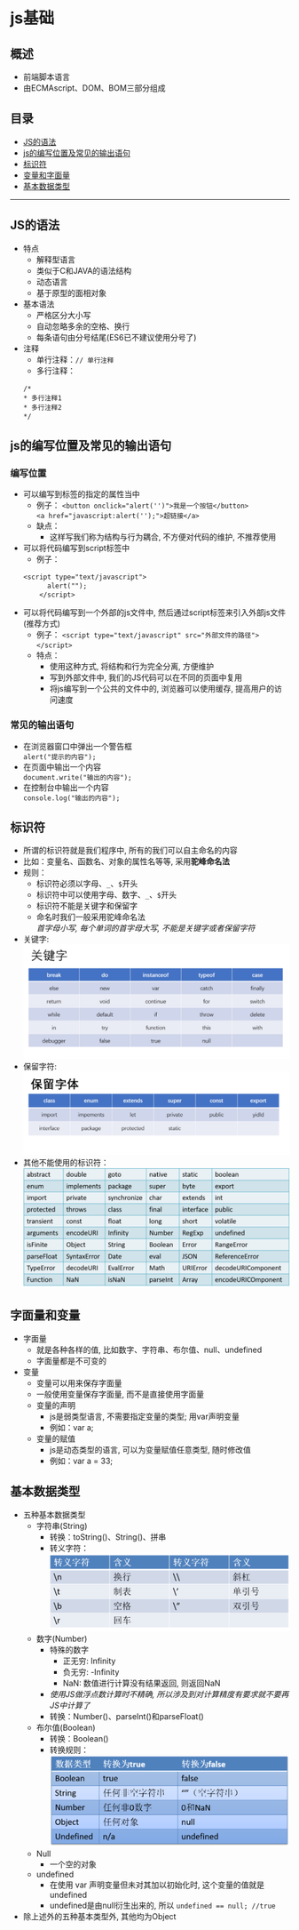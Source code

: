 # js基础
## 概述
  * 前端脚本语言
  * 由ECMAscript、DOM、BOM三部分组成
## 目录
* [JS的语法](#JS的语法)
* [js的编写位置及常见的输出语句](#js的编写位置及常见的输出语句)
* [标识符](#标识符)
* [变量和字面量](#变量和字面量)
* [基本数据类型](#基本数据类型)
***

## JS的语法
* 特点
  * 解释型语言
  * 类似于C和JAVA的语法结构
  * 动态语言
  * 基于原型的面相对象
* 基本语法
  * 严格区分大小写
  * 自动忽略多余的空格、换行
  * 每条语句由分号结尾(ES6已不建议使用分号了)
* 注释
  * 单行注释：`// 单行注释`
  * 多行注释：
  ```
  /*
  * 多行注释1
  * 多行注释2
  */
  ```
## js的编写位置及常见的输出语句
### 编写位置
* 可以编写到标签的指定的属性当中
  * 例子：
    `<button onclick="alert('')">我是一个按钮</button>`      
    `<a href="javascript:alert('');">超链接</a>`
  * 缺点：
    * 这样写我们称为结构与行为耦合, 不方便对代码的维护, 不推荐使用
* 可以将代码编写到script标签中
  * 例子：
  ```
  <script type="text/javascript">
        alert("");
      </script>
  ```
* 可以将代码编写到一个外部的js文件中, 然后通过script标签来引入外部js文件(推荐方式)
  * 例子：
    `<script type="text/javascript" src="外部文件的路径"></script>`
  * 特点：
    * 使用这种方式, 将结构和行为完全分离, 方便维护
    * 写到外部文件中, 我们的JS代码可以在不同的页面中复用
    * 将js编写到一个公共的文件中的, 浏览器可以使用缓存, 提高用户的访问速度
### 常见的输出语句
* 在浏览器窗口中弹出一个警告框            
  `alert("提示的内容");`
* 在页面中输出一个内容           
  `document.write("输出的内容");`
* 在控制台中输出一个内容                  
  `console.log("输出的内容");`
## 标识符
* 所谓的标识符就是我们程序中, 所有的我们可以自主命名的内容
* 比如：变量名、函数名、对象的属性名等等, 采用**驼峰命名法**
* 规则：
  * 标识符必须以字母、`_`、`$`开头
  * 标识符中可以使用字母、数字、`_`、`$`开头
  * 标识符不能是关键字和保留字
  * 命名时我们一般采用驼峰命名法            
*首字母小写, 每个单词的首字母大写, 不能是关键字或者保留字符*
* 关键字: ![](/images/关键字.png)
* 保留字符: ![](/images/保留字符.png)
* 其他不能使用的标识符：![](/images/其他不能使用的标识符.png)
## 字面量和变量
* 字面量
  * 就是各种各样的值, 比如数字、字符串、布尔值、null、undefined
  * 字面量都是不可变的
* 变量
  * 变量可以用来保存字面量
  * 一般使用变量保存字面量, 而不是直接使用字面量
  * 变量的声明
    * js是弱类型语言, 不需要指定变量的类型; 用var声明变量
    * 例如：var a;
  * 变量的赋值
    * js是动态类型的语言, 可以为变量赋值任意类型, 随时修改值
    * 例如：var a = 33;
## 基本数据类型
* 五种基本数据类型
  * 字符串(String)
    * 转换：toString()、String()、拼串
    * 转义字符：![](/images/转义字符.png)
  * 数字(Number)
    * 特殊的数字
      * 正无穷: Infinity
      * 负无穷: -Infinity
      * NaN: 数值进行计算没有结果返回, 则返回NaN
    * *使用JS做浮点数计算时不精确, 所以涉及到对计算精度有要求就不要再JS中计算了*
    * 转换：Number()、parseInt()和parseFloat()
  * 布尔值(Boolean)
    * 转换：Boolean()
    * 转换规则：![](/images/转换规则.png)
  * Null
    * 一个空的对象
  * undefined
    * 在使用 var 声明变量但未对其加以初始化时, 这个变量的值就是undefined
    * undefined是由null衍生出来的, 所以
    `undefined == null; //true`
* 除上述外的五种基本类型外, 其他均为Object
  













